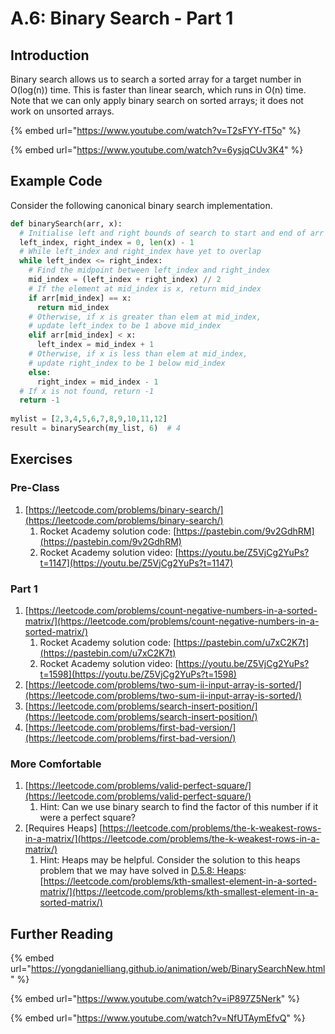 # A.6: Binary Search - Part 1

## Introduction

Binary search allows us to search a sorted array for a target number in O(log(n)) time. This is faster than linear search, which runs in O(n) time. Note that we can only apply binary search on sorted arrays; it does not work on unsorted arrays.

{% embed url="https://www.youtube.com/watch?v=T2sFYY-fT5o" %}

{% embed url="https://www.youtube.com/watch?v=6ysjqCUv3K4" %}

## Example Code

Consider the following canonical binary search implementation.

```python
def binarySearch(arr, x):
  # Initialise left and right bounds of search to start and end of arr
  left_index, right_index = 0, len(x) - 1
  # While left_index and right_index have yet to overlap
  while left_index <= right_index:
    # Find the midpoint between left_index and right_index
    mid_index = (left_index + right_index) // 2
    # If the element at mid_index is x, return mid_index
    if arr[mid_index] == x:
      return mid_index
    # Otherwise, if x is greater than elem at mid_index,
    # update left_index to be 1 above mid_index
    elif arr[mid_index] < x:
      left_index = mid_index + 1
    # Otherwise, if x is less than elem at mid_index,
    # update right_index to be 1 below mid_index
    else:
      right_index = mid_index - 1
  # If x is not found, return -1
  return -1
  
mylist = [2,3,4,5,6,7,8,9,10,11,12]  
result = binarySearch(my_list, 6)  # 4
```

## Exercises

### Pre-Class

1. [https://leetcode.com/problems/binary-search/](https://leetcode.com/problems/binary-search/)
   1. Rocket Academy solution code: [https://pastebin.com/9v2GdhRM](https://pastebin.com/9v2GdhRM)
   2. Rocket Academy solution video: [https://youtu.be/Z5VjCg2YuPs?t=1147](https://youtu.be/Z5VjCg2YuPs?t=1147)

### Part 1

1. [https://leetcode.com/problems/count-negative-numbers-in-a-sorted-matrix/](https://leetcode.com/problems/count-negative-numbers-in-a-sorted-matrix/)
   1. Rocket Academy solution code: [https://pastebin.com/u7xC2K7t](https://pastebin.com/u7xC2K7t)
   2. Rocket Academy solution video: [https://youtu.be/Z5VjCg2YuPs?t=1598](https://youtu.be/Z5VjCg2YuPs?t=1598)
2. [https://leetcode.com/problems/two-sum-ii-input-array-is-sorted/](https://leetcode.com/problems/two-sum-ii-input-array-is-sorted/)
3. [https://leetcode.com/problems/search-insert-position/](https://leetcode.com/problems/search-insert-position/)
4. [https://leetcode.com/problems/first-bad-version/](https://leetcode.com/problems/first-bad-version/)

### More Comfortable

1. [https://leetcode.com/problems/valid-perfect-square/](https://leetcode.com/problems/valid-perfect-square/)
   1. Hint: Can we use binary search to find the factor of this number if it were a perfect square?
2. \[Requires Heaps] [https://leetcode.com/problems/the-k-weakest-rows-in-a-matrix/](https://leetcode.com/problems/the-k-weakest-rows-in-a-matrix/)
   1. Hint: Heaps may be helpful. Consider the solution to this heaps problem that we may have solved in [D.5.8: Heaps](../day15/a.5-data-structures/a.5.8-heaps#part-3): [https://leetcode.com/problems/kth-smallest-element-in-a-sorted-matrix/](https://leetcode.com/problems/kth-smallest-element-in-a-sorted-matrix/)

## Further Reading

{% embed url="https://yongdanielliang.github.io/animation/web/BinarySearchNew.html" %}

{% embed url="https://www.youtube.com/watch?v=iP897Z5Nerk" %}

{% embed url="https://www.youtube.com/watch?v=NfUTAymEfvQ" %}
